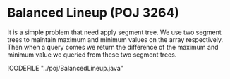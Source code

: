 # Balanced Lineup (POJ 3264)

It is a simple problem that need apply segment tree. We use two segment trees to maintain
maximum and minimum values on the array respectively. Then when a query comes we return
the difference of the maximum and minimum value we queried from these two segment trees.

!CODEFILE "../poj/BalancedLineup.java"
